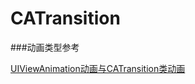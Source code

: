 # CATransition

###动画类型参考

[UIViewAnimation动画与CATransition类动画](http://www.cnblogs.com/pengyingh/articles/2339420.html)

###